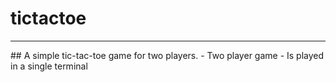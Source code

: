 # tictactoe
<hr>
## A simple tic-tac-toe game for two players.
- Two player game
- Is played in a single terminal
